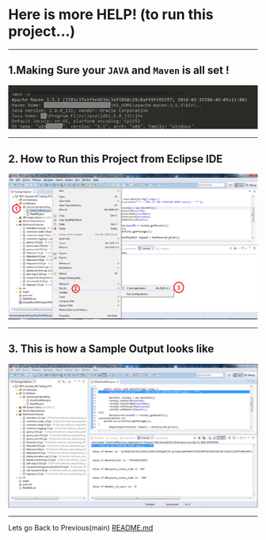 # Here is more HELP! (to run this project...)

---
## 1.Making Sure your `JAVA` and `Maven` is all set !

![mvn_java_versions](mvn_java_versions.png)

---
## 2. How to Run this Project from Eclipse IDE

![mvn_java_versions](HowToRun_Framework.png)

---
## 3. This is how a Sample Output looks like

![mvn_java_versions](SampleRunWithOutput.png)

--- 

Lets go Back to Previous(main) [README.md]

[\\]: <> (This is a commented section and should not be visible in README file)

[README.md]: <./README.md>